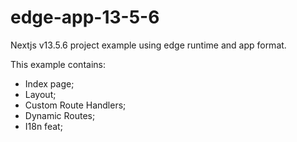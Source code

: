 # edge-app-13-5-6
Nextjs v13.5.6 project example using edge runtime and app format.

This example contains:
* Index page;
* Layout;
* Custom Route Handlers;
* Dynamic Routes;
* I18n feat;
